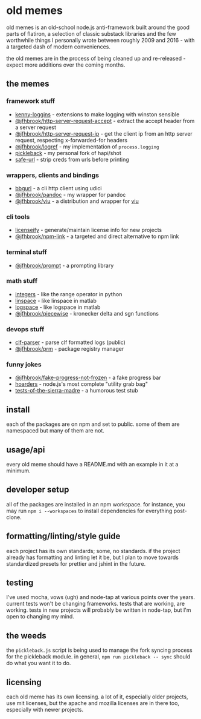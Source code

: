 # old memes

old memes is an old-school node.js anti-framework built around the good parts
of flatiron, a selection of classic substack libraries and the few worthwhile
things I personally wrote between roughly 2009 and 2016 - with a targeted
dash of modern conveniences.

the old memes are in the process of being cleaned up and re-released - expect
more additions over the coming months.

## the memes

### framework stuff

* [kenny-loggins](./kenny-loggins) - extensions to make logging with winston sensible
* [@jfhbrook/http-server-request-accept](./http-server-request-accept) - extract the accept header from a server request
* [@jfhbrook/http-server-request-ip](./http-server-request-ip) - get the client ip from an http server request, respecting x-forwarded-for headers
* [@jfhbrook/logref](./logref) - my implementation of `process.logging`
* [pickleback](https://github.com/jfhbrook/pickleback) - my personal fork of hapi/shot
* [safe-url](./safe-url) - strip creds from urls before printing

### wrappers, clients and bindings

* [bbgurl](./bbgurl) - a cli http client using udici
* [@jfhbrook/pandoc](./pandoc) - my wrapper for pandoc
* [@jfhbrook/viu](./viu) - a distribution and wrapper for [viu](https://crates.io/crates/viu)

### cli tools

* [licenseify](./licenseify) - generate/maintain license info for new projects
* [@jfhbrook/npm-link](./npm-link) - a targeted and direct alternative to npm link

### terminal stuff

* [@jfhbrook/prompt](./prompt) - a prompting library

### math stuff

* [integers](./integers) - like the range operator in python
* [linspace](./linspace) - like linspace in matlab
* [logspace](./logspace) - like logspace in matlab
* [@jfhbrook/piecewise](./piecewise) - kronecker delta and sgn functions

### devops stuff

* [clf-parser](./clf-parser) - parse clf formatted logs (public)
* [@jfhbrook/prm](./prm) - package registry manager

### funny jokes

* [@jfhbrook/fake-progress-not-frozen](./fake-progress-not-frozen) - a fake progress bar
* [hoarders](https://github.com/jfhbrook/hoarders) - node.js's most complete "utility grab bag"
* [tests-of-the-sierra-madre](./tests-of-the-sierra-madre) - a humorous test stub

## install

each of the packages are on npm and set to public. some of them are
namespaced but many of them are not.

## usage/api

every old meme should have a README.md with an example in it at a minimum.

## developer setup

all of the packages are installed in an npm workspace. for instance, you may run
`npm i --workspaces` to install dependencies for everything post-clone.

## formatting/linting/style guide

each project has its own standards; some, no standards. if the project already
has formatting and linting let it be, but I plan to move towards standardized
presets for prettier and jshint in the future.

## testing

I've used mocha, vows (ugh) and node-tap at various points over the years.
current tests won't be changing frameworks. tests that are working, are
working. tests in new projects will probably be written in node-tap, but I'm
open to changing my mind.

## the weeds

the `pickleback.js` script is being used to manage the fork syncing process
for the pickleback module. in general, `npm run pickleback -- sync` should do
what you want it to do.

## licensing

each old meme has its own licensing. a lot of it, especially older projects,
use mit licenses, but the apache and mozilla licenses are in there too,
especially with newer projects.
